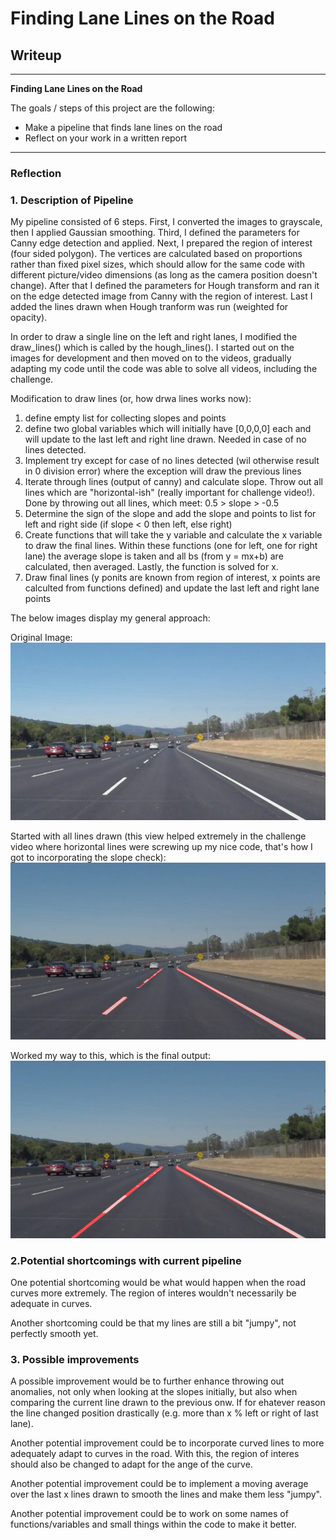 # **Finding Lane Lines on the Road** 

## Writeup


---

**Finding Lane Lines on the Road**

The goals / steps of this project are the following:
* Make a pipeline that finds lane lines on the road
* Reflect on your work in a written report


[//]: # (Image References)

[image1]: ./test_images/solidWhiteCurve.jpg "Original"
[image2]: ./test_images/solidWhiteCurve.jpg_with_segment_lines.jpg "Line segments"
[image3]: ./test_images/solidWhiteCurve.jpg_with_solid_lines.jpg "Line segments"

---

### Reflection

### 1. Description of Pipeline

My pipeline consisted of 6 steps. First, I converted the images to grayscale, then I applied Gaussian smoothing. Third, I defined the parameters for Canny edge detection and applied. Next, I prepared the region of interest (four sided polygon). The vertices are calculated based on proportions rather than fixed pixel sizes, which should allow for the same code with different picture/video dimensions (as long as the camera position doesn't change). After that I defined the parameters for Hough transform and ran it on the edge detected image from Canny with the region of interest. Last I added the lines drawn when Hough tranform was run (weighted for opacity).

In order to draw a single line on the left and right lanes, I modified the draw_lines() which is called by the hough_lines(). I started out on the images for development and then moved on to the videos, gradually adapting my code until the code was able to solve all videos, including the challenge.

Modification to draw lines (or, how drwa lines works now):

1. define empty list for collecting slopes and points
2. define two global variables which will initially have [0,0,0,0] each and will update to the last left and right line drawn. Needed in case of no lines detected.
3. Implement try except for case of no lines detected (wil otherwise result in 0 division error) where the exception will draw the previous lines
4. Iterate through lines (output of canny) and calculate slope. Throw out all lines which are "horizontal-ish" (really important for challenge video!). Done by throwing out all lines, which meet: 0.5 > slope > -0.5
5. Determine the sign of the slope and add the slope and points to list for left and right side (if slope < 0 then left, else right)
6. Create functions that will take the y variable and calculate the x variable to draw the final lines. Within these functions (one for left, one for right lane) the average slope is taken and all bs (from y = mx+b) are calculated, then averaged. Lastly, the function is solved for x.
7. Draw final lines (y ponits are known from region of interest, x points are calculted from functions defined) and update the last left and right lane points

The below images display my general approach: 

Original Image:
![alt text][image1]

Started with all lines drawn (this view helped extremely in the challenge video where horizontal lines were screwing up my nice code, that's how I got to incorporating the slope check):
![alt text][image2]

Worked my way to this, which is the final output:
![alt text][image3]


### 2.Potential shortcomings with current pipeline


One potential shortcoming would be what would happen when the road curves more extremely. The region of interes wouldn't necessarily be adequate in curves. 

Another shortcoming could be that my lines are still a bit "jumpy", not perfectly smooth yet.



### 3. Possible improvements

A possible improvement would be to further enhance throwing out anomalies, not only when looking at the slopes initially, but also when comparing the current line drawn to the previous onw. If for ehatever reason the line changed position drastically (e.g. more than x % left or right of last lane).

Another potential improvement could be to incorporate curved lines to more adequately adapt to curves in the road. With this, the region of interes should also be changed to adapt for the ange of the curve.

Another potential improvement could be to implement a moving average over the last x lines drawn to smooth the lines and make them less "jumpy".

Another potential improvement could be to work on some names of functions/variables and small things within the code to make it better.
